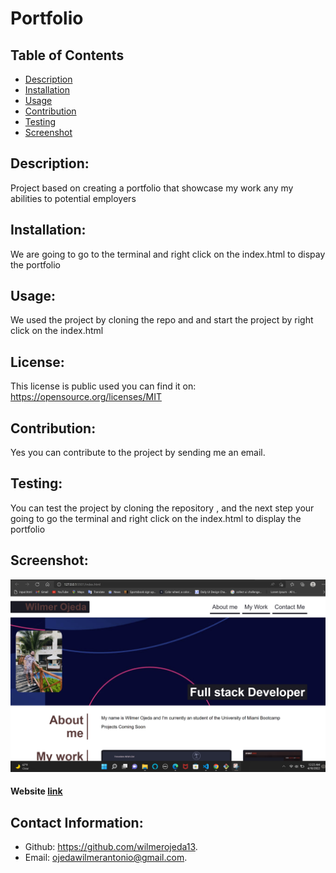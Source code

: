 # Portfolio

## Table of Contents
- [Description](#description)
- [Installation](#installation)
- [Usage](#usage)
- [Contribution](#contribution)
- [Testing](#testing)
- [Screenshot](#screenshot)

## Description:
Project based on creating a portfolio that showcase my work any my abilities to potential employers


## Installation:
We are going to go to the terminal and right click on the index.html to dispay the portfolio


## Usage:
We used the project by cloning the repo and and start the project by right click on the index.html


## License:
This license is public used you can find it on:
https://opensource.org/licenses/MIT


## Contribution:
Yes you can contribute to the project by sending me  an email.


## Testing:
You can test the project by cloning the repository , and the next step your going to go the terminal and right click on the index.html to display the portfolio


## Screenshot:
![alt text](./assets/images/Screenshot4.png)
#### Website [link](http://127.0.0.1:5501/index.html)


## Contact Information:
- Github: https://github.com/wilmerojeda13.
- Email: ojedawilmerantonio@gmail.com. 